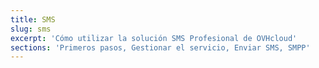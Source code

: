 ```yaml
---
title: SMS
slug: sms
excerpt: 'Cómo utilizar la solución SMS Profesional de OVHcloud'
sections: 'Primeros pasos, Gestionar el servicio, Enviar SMS, SMPP'
---
```


